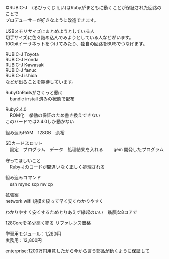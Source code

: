 ©RUBIC-J　(るびっくじぇい)はRubyがまともに動くことが保証された回路のことで  
プロデューサーが好きなように改造できます。

USBメモリサイズにまとめようとしている人  
切手サイズに色々詰め込んでみようとしている人などがいます。  
10Gbitイーサネットをつけてみたり、独自の回路をBUSでつなげます。

RUBIC-J Toyota  
RUBIC-J Honda  
RUBIC-J Kawasaki  
RUBIC-J fanuc  
RUBIC-J ishida  
などが出ることを期待しています。

RubyOnRailsがさくっと動く  
　bundle install 済みの状態で配布
 
Ruby2.4.0  
　ROM化　挙動の保証のため書き換えできない  
  このハードでは2.4.0しか動かない　 

組み込みRAM　128GB　余裕　  

SDカードスロット  
　設定　プログラム　データ　処理結果を入れる　 
　gem 開発したプログラム  
 
守ってほしいこと  
　Ruby-Jのコードが間違いなく正しく処理される

組み込みコマンド  
　ssh
  rsync
  scp
  mv
  cp
  
拡張案  
  network wifi
  規模を絞って早く安くわかりやすく

わかりやすく安くするためとりあえず縁起のいい　贔屓な8コアで

128Coreを多少高く売る
リファレンス価格

学習用モジュール：1,280円  
実務用：12,800円

enterprise:1200万円用意したから今から言う部品が動くように保証して
